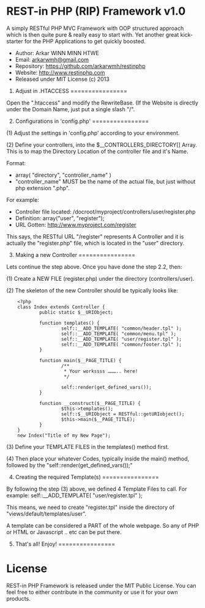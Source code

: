 REST-in PHP (RIP) Framework v1.0
================

A simply RESTful PHP MVC Framework with OOP structured approach which is then quite pure &amp; really easy to start with. Yet another great kick-starter for the PHP Applications to get quickly boosted.

 * Author: Arkar WINN MINN HTWE
 * Email: arkarwmh@gmail.com
 * Repository: https://github.com/arkarwmh/restinphp
 * Website: http://www.restinphp.com
 * Released under MIT License (c) 2013


1. Adjust in .HTACCESS
================

Open the ".htaccess" and modify the RewriteBase. (If the Website is directly under the Domain Name, just put a single slash "/".

2. Configurations in 'config.php'
================

(1) Adjust the settings in 'config.php' according to your environment.

(2) Define your controllers, into the $__CONTROLLERS_DIRECTORY[] Array. This is to map the Directory Location of the controller file and it's Name.

Format:
 * array( "directory", "controller_name" )
 * "controller_name" MUST be the name of the actual file, but just without php extension ".php".

For example:
 * Controller file located: /docroot/myproject/controllers/user/register.php
 * Definition: array("user", "register");
 * URL Gotten: http://www.myproject.com/register

This says, the RESTful URL "/register" represents A Controller and it is actually the "register.php" file, which is located in the "user" directory.

3. Making a new Controller
================

Lets continue the step above. Once you have done the step 2.2, then:

(1) Create a NEW FILE (register.php) under the directory (controllers/user).

(2) The skeleton of the new Controller should be typically looks like:

        <?php
        class Index extends Controller {
                public static $__URIObject;
                
                function templates() {
                        self::__ADD_TEMPLATE( "common/header.tpl" );
                        self::__ADD_TEMPLATE( "common/menu.tpl" );
                        self::__ADD_TEMPLATE( "user/register.tpl" );
                        self::__ADD_TEMPLATE( "common/footer.tpl" );
                }
                
                function main($__PAGE_TITLE) {
                        /**
                         * Your workssss ……….. here!
                         */
                        
                        self::render(get_defined_vars());
                }

                function __construct($__PAGE_TITLE) {
                        $this->templates();
                        self::$__URIObject = RESTful::getURIobject();
                        $this->main($__PAGE_TITLE);
                }
        }
        new Index("Title of my New Page");

(3) Define your TEMPLATE FILES in the templates() method first.

(4) Then place your whatever Codes, typically inside the main() method, followed by the "self::render(get_defined_vars());"

4. Creating the required Template(s)
================

By following the step (3) above, we defined 4 Template Files to call. For example:
self::__ADD_TEMPLATE( "user/register.tpl" );

This means, we need to create "register.tpl" inside the directory of "views/default/templates/user".

A template can be considered a PART of the whole webpage. So any of PHP or HTML or Javascript .. etc can be put there.

5. That's all! Enjoy!
================

License
================

REST-in PHP Framework is released under the MIT Public License. You can feel free to either contribute in the community or use it for your own products.
